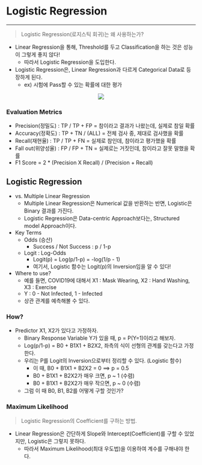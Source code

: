 # Logistic Regression
---
> Logistic Regression(로지스틱 회귀)는 왜 사용하는가?  

- Linear Regression을 통해, Threshold를 두고 Classification을 하는 것은 성능이 그렇게 좋지 않다!
  - 따라서 Logistic Regression을 도입한다.
- Logistic Regression은, Linear Regression과 다르게 Categorical Data로 등장하게 된다.
  - ex) 시험에 Pass할 수 있는 확률에 대한 평가  

<p align = "center">
<img src = "https://user-images.githubusercontent.com/71700079/173174925-d89b198f-3160-4f16-b8d6-8c4fdc43e67c.PNG"> 
</p>

### Evaluation Metrics
- Precision(정밀도) : TP / TP + FP = 참이라고 결과가 나왔는데, 실제로 참일 확률 
- Accuracy(정확도) : TP + TN / (ALL) = 전체 검사 중, 제대로 검사했을 확률
- Recall(재현율) : TP / TP + FN = 실제로 참인데, 참이라고 평가했을 확률
- Fall out(위양성율) : FP / FP + TN = 실제로는 거짓인데, 참이라고 잘못 말했을 확률
- F1 Score = 2 * (Precision X Recall) / (Precision + Recall)

## Logistic Regression

- vs. Multiple Linear Regression
  - Multiple Linear Regression은 Numerical 값을 반환하는 반면, Logistic은 Binary 결과를 가진다.
  - Logistic Regression은 Data-centric Approach보다는, Structured model Approach이다.
- Key Terms
  - Odds (승산)
    - Success / Not Success : p / 1-p
  - Logit : Log-Odds
    - Logit(p) = Log(p/1-p) = -log(1/p - 1)
    - 여기서, Logistic 함수는 Logit(p)의 Inversion임을 알 수 있다!
- Where to use?
  - 예를 들면, COVID19에 대해서 X1 : Mask Wearing, X2 : Hand Washing, X3 : Exercise
  - Y : 0 - Not Infected, 1 - Infected
  - 상관 관계를 예측해볼 수 있다.

### How?
- Predictor X1, X2가 있다고 가정하자.
  - Binary Response Variable Y가 있을 때, p = P(Y=1)이라고 해보자.
  - Log(p/1-p) = B0 + B1X1 + B2X2, 좌측의 식이 선형의 관계를 갖는다고 가정한다.
  - 우리는 P를 Logit의 Inversion으로부터 정리할 수 있다. (Logistic 함수)
    - 이 때, B0 + B1X1 + B2X2 = 0 ==> p = 0.5
    - B0 + B1X1 + B2X2가 매우 크면, p ~ 1 (수렴)
    - B0 + B1X1 + B2X2가 매우 작으면, p ~ 0 (수렴)
  - 그럼 이 때 B0, B1, B2를 어떻게 구할 것인가?

### Maximum Likelihood
> Logistic Regression의 Coefficient를 구하는 방법.  

- Linear Regression은 간단하게 Slope와 Intercept(Coefficient)를 구할 수 있었지만, Logistic은 그렇지 못하다.
  - 따라서 Maximum Likelihood(최대 우도법)을 이용하여 계수를 구해내야 한다.
